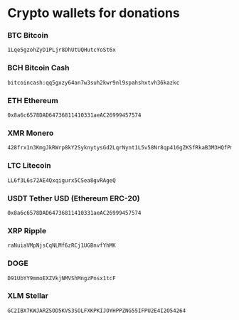 # Crypto wallets for donations

### BTC Bitcoin
```
1Lqe5gzohZyD1PLjr8DhUtUQHutcYoSt6x
```

### BCH Bitcoin Cash
```
bitcoincash:qq5gxzy64an7w3suh2kwr9nl9spahshxtvh36kazkc
```

### ETH Ethereum
```
0x8a6c6578DAD64736811410331aeAC26999457574
```

### XMR Monero
```
428frx1n3KmgJkRWrp8kY2SyknytysGd2LqrNynt1L5v58Nr8qp416gZKSfRkaB3M3HQfPm5xAuBUAEfm5JoF4gjM9tPUbr
```

### LTC Litecoin
```
LL6f3L6s72AE4Qxqigurx5CSea8gvRAgeQ
```

### USDT Tether USD (Ethereum ERC-20)
```
0x8a6c6578DAD64736811410331aeAC26999457574
```

### XRP Ripple
```
raNuiaVMpNjsCqNLMf6zRCj1UGBnvfYhMK
```

### DOGE
```
D91UbYY9mmoEXZVkjNMVShMngzPnsx1tcF
```

### XLM Stellar
```
GC2IBX7KWJARZSOD5KVS3SOLFXKPKIJOYHPPZNG55IFPU2E4I2O54264
```
